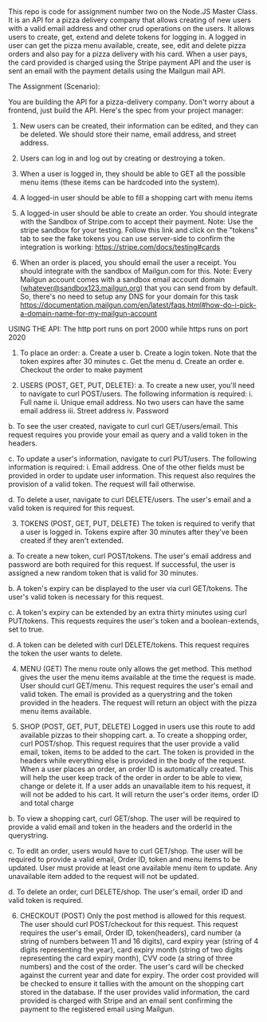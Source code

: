 This repo is code for assignment number two on the Node.JS Master Class. It is an API for a pizza delivery company that allows creating of new users with a valid email address and other crud operations on the users. It allows users to create, get, extend and delete tokens for logging in. A logged in user can get the pizza menu available, create, see, edit and delete pizza orders and also pay for a pizza delivery with his card. When a user pays, the card provided is charged using the Stripe payment API and the user is sent an email with the payment details using the Mailgun mail API.

The Assignment (Scenario):

You are building the API for a pizza-delivery company. Don't worry about a frontend, just build the API. Here's the spec from your project manager: 

1. New users can be created, their information can be edited, and they can be deleted. We should store their name, email address, and street address.

2. Users can log in and log out by creating or destroying a token.

3. When a user is logged in, they should be able to GET all the possible menu items (these items can be hardcoded into the system). 

4. A logged-in user should be able to fill a shopping cart with menu items

5. A logged-in user should be able to create an order. You should integrate with the Sandbox of Stripe.com to accept their payment. Note: Use the stripe sandbox for your testing. Follow this link and click on the "tokens" tab to see the fake tokens you can use server-side to confirm the integration is working: https://stripe.com/docs/testing#cards

6. When an order is placed, you should email the user a receipt. You should integrate with the sandbox of Mailgun.com for this. Note: Every Mailgun account comes with a sandbox email account domain (whatever@sandbox123.mailgun.org) that you can send from by default. So, there's no need to setup any DNS for your domain for this task https://documentation.mailgun.com/en/latest/faqs.html#how-do-i-pick-a-domain-name-for-my-mailgun-account

USING THE API:
The http port runs on port 2000 while https runs on port 2020
1. To place an order:
a. Create a user
b. Create a login token. Note that the token expires after 30 minutes
c. Get the menu
d. Create an order
e. Checkout the order to make payment


2. USERS (POST, GET, PUT, DELETE):
a. To create a new user, you'll need to navigate to curl POST/users. The following information is required:
i. Full name
ii. Unique email address. No two users can have the same email address
iii. Street address
iv. Password

b. To see the user created, navigate to curl curl GET/users/email.
This request requires you provide your email as query and a valid token in the headers.

c. To update a user's information, navigate to curl PUT/users. The following information is required:
i. Email address.
One of the other fields must be provided in order to update user information.
This request also requires the provision of a valid token. The request will fail otherwise.

d. To delete a user, navigate to curl DELETE/users.
The user's email and a valid token is required for this request.


3. TOKENS (POST, GET, PUT, DELETE)
The token is required to verify that a user is logged in. Tokens expire after 30 minutes after they've been created if they aren't extended.

a. To create a new token, curl POST/tokens.
The user's email address and password are both required for this request. If successful, the user is assigned a new random token that is valid for 30 minutes.

b. A token's expiry can be displayed to the user via curl GET/tokens. The user's valid token is necessary for this request.

c. A token's expiry can be extended by an extra thirty minutes using curl PUT/tokens. This requests requires the user's token and a boolean-extends, set to true.

d. A token can be deleted with curl DELETE/tokens. This request requires the token the user wants to delete.


4. MENU (GET)
The menu route only allows the get method. This method gives the user the menu items available at the time the request is made. User should curl GET/menu.
This request requires the user's email and valid token. The email is provided as a querystring and the token provided in the headers. The request will return an object with the pizza menu items available.


5. SHOP (POST, GET, PUT, DELETE)
Logged in users use this route to add available pizzas to their shopping cart.
a. To create a shopping order, curl POST/shop. This request requires that the user provide a valid email, token, items to be added to the cart. The token is provided in the headers while everything else is provided in the body of the request. When a user places an order, an order ID is automatically created. This will help the user keep track of the order in order to be able to view, change or delete it. If a user adds an unavailable item to his request, it will not be added to his cart. It will return the user's order items, order ID and total charge

b. To view a shopping cart, curl GET/shop. The user will be required to provide a valid email and token in the headers and the orderId in the querystring.

c. To edit an order, users would have to curl GET/shop. The user will be required to provide a valid email, Order ID, token and menu items to be updated. User must provide at least one available menu item to update. Any unavailable item added to the request will not be updated.

d. To delete an order, curl DELETE/shop. The user's email, order ID and valid token is required.


6. CHECKOUT (POST)
Only the post method is allowed for this request. The user should curl POST/checkout for this request.
This request requires the user's email, Order ID, token(headers), card number (a string of numbers between 11 and 16 digits), card expiry year (string of 4 digits representing the year), card expiry month (string of two digits representing the card expiry month), CVV code (a string of three numbers) and the cost of the order.
The user's card will be checked against the current year and date for expiry. The order cost provided will be checked to ensure it tallies with the amount on the shopping cart stored in the database.
If the user provides valid information, the card provided is charged with Stripe and an email sent confirming the payment to the registered email using Mailgun.